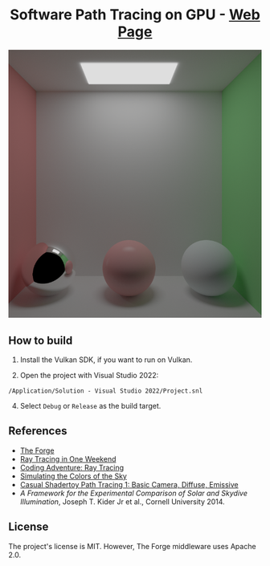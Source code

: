 
<div align="center">

# Software Path Tracing on GPU - [Web Page](https://aminaliari.github.io/posts/path-tracing)

</div>

<div align="center">

![IMAGE ALT TEXT HERE](header.png)

</div>


## How to build

1. Install the Vulkan SDK, if you want to run on Vulkan.

2. Open the project with Visual Studio 2022:

```
/Application/Solution - Visual Studio 2022/Project.snl
```
4. Select `Debug` or `Release` as the build target.

## References
- [The Forge](https://github.com/ConfettiFX/The-Forge)
- [Ray Tracing in One Weekend](https://raytracing.github.io/books/RayTracingInOneWeekend.html)
- [Coding Adventure: Ray Tracing](https://www.youtube.com/watch?v=Qz0KTGYJtUk&ab_channel=SebastianLague)
- [Simulating the Colors of the Sky](https://www.scratchapixel.com/lessons/procedural-generation-virtual-worlds/simulating-sky/simulating-colors-of-the-sky.html)
- [Casual Shadertoy Path Tracing 1: Basic Camera, Diffuse, Emissive](https://blog.demofox.org/2020/05/25/casual-shadertoy-path-tracing-1-basic-camera-diffuse-emissive/)
- *A Framework for the Experimental Comparison of Solar and Skydive Illumination*, Joseph T. Kider Jr et al., Cornell University 2014.


## License

The project's license is MIT. However, The Forge middleware uses Apache 2.0.

